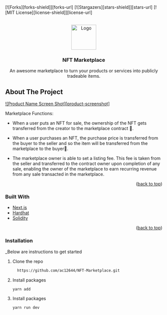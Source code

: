 [![Forks][forks-shield]][forks-url]
[![Stargazers][stars-shield]][stars-url]
[![MIT License][license-shield]][license-url]


<!-- PROJECT LOGO -->

<br />
<div align="center">
  <a href="#">
    <img src="https://firebasestorage.googleapis.com/v0/b/virtualground-meta.appspot.com/o/nft%2Fnft.png?alt=media&token=58741d5d-9f34-4884-a30e-3cb24c0f2028" alt="Logo" width="80" height="80">
  </a>

  <h3 align="center">NFT Marketplace</h3>

  <p align="center">
    An awesome marketplace to turn your products or services into publicly tradeable items.
  </p>
</div>

<!-- ABOUT THE PROJECT -->
## About The Project

[![Product Name Screen Shot][product-screenshot]](https://firebasestorage.googleapis.com/v0/b/virtualground-meta.appspot.com/o/nft%2Fscreenshot.png?alt=media&token=b788b18e-cd33-43f4-9fb8-ee3dc6555bb6)

Marketplace Functions:
* When a user puts an NFT for sale, the ownership of the NFT gets transferred from the creator to the marketplace contract 📝.

* When a user purchases an NFT, the purchase price is transferred from the buyer to the seller and so the item will be transferred from the marketplace to the buyer🧑.

* The marketplace owner is able to set a listing fee. This fee is taken from the seller and transferred to the contract owner upon completion of any sale, enabling the owner of the marketplace to earn recurring revenue from any sale transacted in the marketplace.


<p align="right">(<a href="#top">back to top</a>)</p>

### Built With

* [Next.js](https://nextjs.org/)
* [Hardhat](https://hardhat.org/)
* [Solidity](https://docs.soliditylang.org/)


<p align="right">(<a href="#top">back to top</a>)</p>

### Installation

_Below are instructions to get started 
1. Clone the repo
   ```sh
     https://github.com/ac12644/NFT-Marketplace.git
   ```
2. Install packages
   ```sh
   yarn add
   ```
3. Install packages
   ```sh
   yarn run dev
   ```
